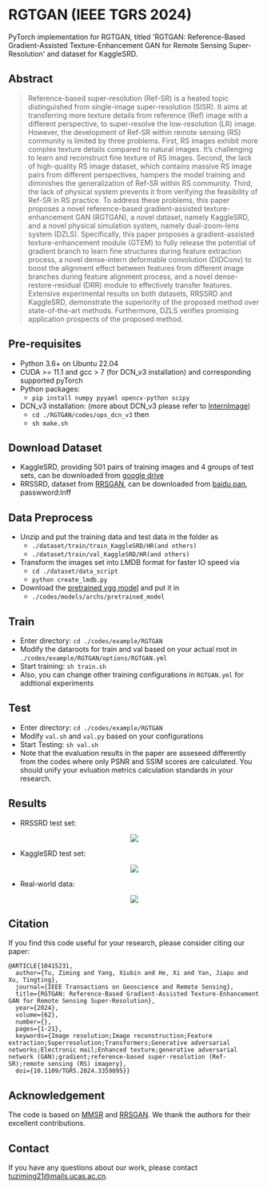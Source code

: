 # RGTGAN (IEEE TGRS 2024)
PyTorch implementation for RGTGAN, titled 'RGTGAN: Reference-Based Gradient-Assisted Texture-Enhancement GAN for Remote Sensing Super-Resolution' and dataset for KaggleSRD.

## Abstract
> Reference-based super-resolution (Ref-SR) is a heated topic distinguished from single-image super-resolution (SISR). It aims at transferring more texture details from reference (Ref) image with a different perspective, to super-resolve the low-resolution (LR) image. However, the development of Ref-SR within remote sensing (RS) community is limited by three problems. First, RS images exhibit more complex texture details compared to natural images. It’s challenging to learn and reconstruct fine texture of RS images. Second, the lack of high-quality RS image dataset, which contains massive RS image pairs from different perspectives, hampers the model training and diminishes the generalization of Ref-SR within RS community. Third, the lack of physical system prevents it from verifying the feasibility of Ref-SR in RS practice. To address these problems, this paper proposes a novel reference-based gradient-assisted texture-enhancement GAN (RGTGAN), a novel dataset, namely KaggleSRD, and a novel physical simulation system, namely dual-zoom-lens system (DZLS). Specifically, this paper proposes a gradient-assisted texture-enhancement module (GTEM) to fully release the potential of gradient branch to learn fine structures during feature extraction process, a novel dense-intern deformable convolution (DIDConv) to boost the alignment effect between features from different image branches during feature alignment process, and a novel dense-restore-residual (DRR) module to effectively transfer features. Extensive experimental results on both datasets, RRSSRD and KaggleSRD, demonstrate the superiority of the proposed method over state-of-the-art methods. Furthermore, DZLS verifies promising application prospects of the proposed method.

## Pre-requisites
- Python 3.6+ on Ubuntu 22.04
- CUDA >= 11.1 and gcc > 7 (for DCN_v3 installation) and corresponding supported pyTorch
- Python packages:
  - `pip install numpy pyyaml opencv-python scipy`
- DCN_v3 installation: (more about DCN_v3 please refer to [InternImage](https://github.com/OpenGVLab/InternImage))
  - `cd ./RGTGAN/codes/ops_dcn_v3` then 
  - `sh make.sh`

## Download Dataset
- KaggleSRD, providing 501 pairs of training images and 4 groups of test sets, can be downloaded from [google drive](https://drive.google.com/file/d/1GfcPBMmpc7Rmj-FPVW93mv3GGqBzoMFn/view?usp=drive_link)
- RRSSRD, dataset from [RRSGAN](https://github.com/dongrunmin/RRSGAN), can be downloaded from [baidu pan](https://pan.baidu.com/share/init?surl=M5HAlb9DqO5IOWQexETFaw), passwword:lnff

## Data Preprocess
- Unzip and put the training data and test data in the folder as
  - `./dataset/train/train_KaggleSRD/HR(and others)`
  - `./dataset/train/val_KaggleSRD/HR(and others)`
- Transform the images set into LMDB format for faster IO speed via
  - `cd ./dataset/data_script`
  - `python create_lmdb.py`
- Download the [pretrained vgg model](https://download.pytorch.org/models/vgg19-dcbb9e9d.pth) and put it in
  - `./codes/models/archs/pretrained_model`

## Train
- Enter directory: `cd ./codes/example/RGTGAN`
- Modify the dataroots for train and val based on your actual root in `./codes/example/RGTGAN/options/RGTGAN.yml`
- Start training: `sh train.sh`
- Also, you can change other training configurations in `RGTGAN.yml` for addtional experiments

## Test
- Enter directory: `cd ./codes/example/RGTGAN`
- Modify `val.sh` and `val.py` based on your configurations
- Start Testing: `sh val.sh`
- Note that the evaluation results in the paper are asseseed differently from the codes where only PSNR and SSIM scores are calculated. You should unify your evluation metrics calculation standards in your research.

## Results
- RRSSRD test set:
<p align="center">
  <img src="figures/Fig10.jpg">

- KaggleSRD test set:
<p align="center">
  <img src="figures/Fig11.jpg">

- Real-world data:
<p align="center">
  <img src="figures/Fig12.jpg">

</p>

## Citation
If you find this code useful for your research, please consider citing our paper:
``````
@ARTICLE{10415231,
  author={Tu, Ziming and Yang, Xiubin and He, Xi and Yan, Jiapu and Xu, Tingting},
  journal={IEEE Transactions on Geoscience and Remote Sensing}, 
  title={RGTGAN: Reference-Based Gradient-Assisted Texture-Enhancement GAN for Remote Sensing Super-Resolution}, 
  year={2024},
  volume={62},
  number={},
  pages={1-21},
  keywords={Image resolution;Image reconstruction;Feature extraction;Superresolution;Transformers;Generative adversarial networks;Electronic mail;Enhanced texture;generative adversarial network (GAN);gradient;reference-based super-resolution (Ref-SR);remote sensing (RS) imagery},
  doi={10.1109/TGRS.2024.3359095}}
``````


## Acknowledgement
The code is based on [MMSR](https://github.com/open-mmlab/mmagic) and [RRSGAN](https://github.com/dongrunmin/RRSGAN). We thank the authors for their excellent contributions.


## Contact
If you have any questions about our work, please contact [tuziming21@mails.ucas.ac.cn](tuziming21@mails.ucas.ac.cn).
